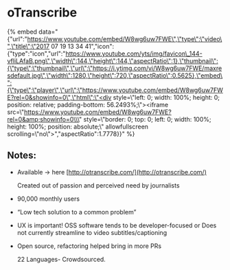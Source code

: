 # oTranscribe

{% embed data="{\"url\":\"https://www.youtube.com/embed/W8wg6uw7FWE\",\"type\":\"video\",\"title\":\"2017 07 19 13 34 41\",\"icon\":{\"type\":\"icon\",\"url\":\"https://www.youtube.com/yts/img/favicon\_144-vfliLAfaB.png\",\"width\":144,\"height\":144,\"aspectRatio\":1},\"thumbnail\":{\"type\":\"thumbnail\",\"url\":\"https://i.ytimg.com/vi/W8wg6uw7FWE/maxresdefault.jpg\",\"width\":1280,\"height\":720,\"aspectRatio\":0.5625},\"embed\":{\"type\":\"player\",\"url\":\"https://www.youtube.com/embed/W8wg6uw7FWE?rel=0&showinfo=0\",\"html\":\"<div style=\\\"left: 0; width: 100%; height: 0; position: relative; padding-bottom: 56.2493%;\\\"><iframe src=\\\"https://www.youtube.com/embed/W8wg6uw7FWE?rel=0&amp;showinfo=0\\\" style=\\\"border: 0; top: 0; left: 0; width: 100%; height: 100%; position: absolute;\\\" allowfullscreen scrolling=\\\"no\\\"></iframe></div>\",\"aspectRatio\":1.7778}}" %}

## Notes:

* Available → here [http://otranscribe.com/](http://otranscribe.com/)

  Created out of passion and perceived need by journalists

* 90,000 monthly users
* “Low tech solution to a common problem”
* UX is important! OSS software tends to be developer-focused or Does not currently streamline to video subtitles/captioning
* Open source, refactoring helped bring in more PRs

  22 Languages- Crowdsourced.

